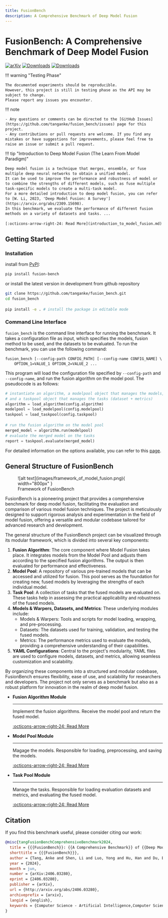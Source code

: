 ```yaml
---
title: FusionBench
description: A Comprehensive Benchmark of Deep Model Fusion
---
```


# FusionBench: A Comprehensive Benchmark of Deep Model Fusion

[![arXiv](https://img.shields.io/badge/arXiv-1234.56789-b31b1b.svg)](http://arxiv.org/abs/2406.03280)
[![Downloads](https://static.pepy.tech/badge/fusion-bench/month)](https://pepy.tech/project/fusion-bench)
[![Downloads](https://static.pepy.tech/badge/fusion-bench/week)](https://pepy.tech/project/fusion-bench)

!!! warning "Testing Phase"
    
    The documented experiments should be reproducible. 
    However, this project is still in testing phase as the API may be subject to change. 
    Please report any issues you encounter.

!!! note
    
    - Any questions or comments can be directed to the [GitHub Issues](https://github.com/tanganke/fusion_bench/issues) page for this project.
    - Any contributions or pull requests are welcome. If you find any mistakes or have suggestions for improvements, please feel free to raise an issue or submit a pull request.

!!! tip "Introduction to Deep Model Fusion (The Learn From Model Paradigm)"

    Deep model fusion is a technique that merges, ensemble, or fuse multiple deep neural networks to obtain a unified model.
    It can be used to improve the performance and robustness of model or to combine the strengths of different models, such as fuse multiple task-specific models to create a multi-task model.
    For a more detailed introduction to deep model fusion, you can refer to [W. Li, 2023, 'Deep Model Fusion: A Survey'](https://arxiv.org/abs/2309.15698). 
    In this benchmark, we evaluate the performance of different fusion methods on a variety of datasets and tasks. ...

    [:octicons-arrow-right-24: Read More](introduction_to_model_fusion.md)

## Getting Started

### Installation

install from [PyPI](https://pypi.org/project/fusion-bench/):

```bash
pip install fusion-bench
```

or install the latest version in development from github repository

```bash
git clone https://github.com/tanganke/fusion_bench.git
cd fusion_bench

pip install -e . # install the package in editable mode
```

### Command Line Interface

`fusion_bench` is the command line interface for running the benchmark. 
It takes a configuration file as input, which specifies the models, fusion method to be used, and the datasets to be evaluated. 
To run the benchmark, you can use the following command:

```
fusion_bench [--config-path CONFIG_PATH] [--config-name CONFIG_NAME] \
    OPTION_1=VALUE_1 OPTION_2=VALUE_2 ...
```

This program will load the configuration file specified by `--config-path` and `--config-name`, and run the fusion algorithm on the model pool.
The pseudocode is as follows:

```python
# instantiate an algorithm, a modelpool object that manages the models, 
# and a taskpool object that manages the tasks (dataset + metrics)
algorithm = load_algorithm(config.algorithm)
modelpool = load_modelpool(config.modelpool)
taskpool = load_taskpool(config.taskpool)

# run the fusion algorithm on the model pool
merged_model = algorithm.run(modelpool)
# evaluate the merged model on the tasks
report = taskpool.evaluate(merged_model)
```

For detailed information on the options available, you can refer to this [page](cli/fusion_bench.md).

## General Structure of FusionBench

<figure markdown="span">
![alt text](images/framework_of_model_fusion.png){ width="800px" }
<figcaption>Framework of FusionBench</figcaption>
</figure>

FusionBench is a pioneering project that provides a comprehensive benchmark for deep model fusion, facilitating the evaluation and comparison of various model fusion techniques. The project is meticulously designed to support rigorous analysis and experimentation in the field of model fusion, offering a versatile and modular codebase tailored for advanced research and development.

The general structure of the FusionBench project can be visualized through its modular framework, which is divided into several key components:

1. **Fusion Algorithm**: The core component where Model Fusion takes place. It integrates models from the Model Pool and adjusts them according to the specified fusion algorithms. The output is then evaluated for performance and effectiveness.
2. **Model Pool**: A repository of various pre-trained models that can be accessed and utilized for fusion. This pool serves as the foundation for creating new, fused models by leveraging the strengths of each individual model.
3. **Task Pool**: A collection of tasks that the fused models are evaluated on. These tasks help in assessing the practical applicability and robustness of the fused models.
4. **Models & Warpers, Datasets, and Metrics**: These underlying modules include:
      - Models & Warpers: Tools and scripts for model loading, wrapping, and pre-processing.
      - Datasets: The datasets used for training, validation, and testing the fused models.
      - Metrics: The performance metrics used to evaluate the models, providing a comprehensive understanding of their capabilities.
5. **YAML Configurations**: Central to the project's modularity, YAML files are used to configure models, datasets, and metrics, allowing seamless customization and scalability.

By organizing these components into a structured and modular codebase, FusionBench ensures flexibility, ease of use, and scalability for researchers and developers. The project not only serves as a benchmark but also as a robust platform for innovation in the realm of deep model fusion.

<div class="grid cards" markdown>

- **Fusion Algorithm Module**
    
    ---

    Implement the fusion algorithms. Receive the model pool and return the fused model.

    [:octicons-arrow-right-24: Read More](algorithms/README.md)

- **Model Pool Module**

    ---

     Magage the models. Responsible for loading, preprocessing, and saving the models.
        
    [:octicons-arrow-right-24: Read More](modelpool/README.md)

- **Task Pool Module**

    ---

    Manage the tasks. Responsible for loading evaluation datasets and metrics, and evaluating the fused model.

    [:octicons-arrow-right-24: Read More](taskpool/README.md)

</div>

## Citation

If you find this benchmark useful, please consider citing our work:

```bibtex
@misc{tangFusionBenchComprehensiveBenchmark2024,
  title = {{{FusionBench}}: {{A Comprehensive Benchmark}} of {{Deep Model Fusion}}},
  shorttitle = {{{FusionBench}}},
  author = {Tang, Anke and Shen, Li and Luo, Yong and Hu, Han and Du, Bo and Tao, Dacheng},
  year = {2024},
  month = jun,
  number = {arXiv:2406.03280},
  eprint = {2406.03280},
  publisher = {arXiv},
  url = {http://arxiv.org/abs/2406.03280},
  archiveprefix = {arxiv},
  langid = {english},
  keywords = {Computer Science - Artificial Intelligence,Computer Science - Computation and Language,Computer Science - Machine Learning}
}
```
